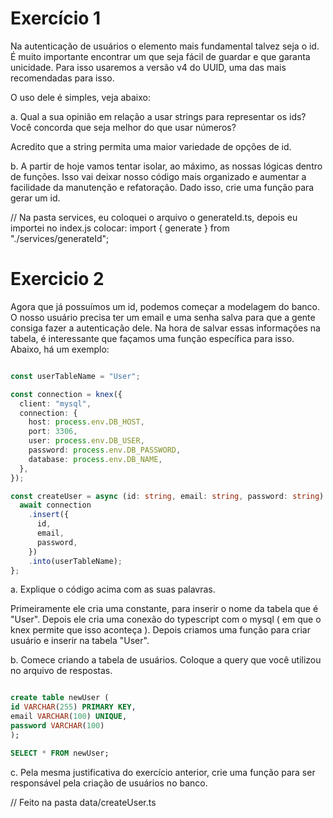 # Exercício 1

Na autenticação de usuários o elemento mais fundamental talvez seja o id. É muito importante encontrar um que seja fácil de guardar e que garanta unicidade. Para isso usaremos a versão v4 do UUID, uma das mais recomendadas para isso. 

O uso dele é simples, veja abaixo:


a. Qual a sua opinião em relação a usar strings para representar os ids? Você concorda que seja melhor do que usar números?

Acredito que a string permita uma maior variedade de opções de id.


b. A partir de hoje vamos tentar isolar, ao máximo, as nossas lógicas dentro de funções. Isso vai deixar nosso código mais organizado e aumentar a facilidade da manutenção e refatoração. Dado isso, crie uma função para gerar um id. 

// Na pasta services, eu coloquei o arquivo o generateId.ts, depois eu importei no index.js colocar: import { generate } from "./services/generateId";

# Exercicio 2

Agora que já possuímos um id, podemos começar a modelagem do banco. O nosso usuário precisa ter um email e uma senha salva para que a gente consiga fazer a autenticação dele. 
Na hora de salvar essas informações na tabela, é interessante que façamos uma função específica para isso. Abaixo, há um exemplo:

``` typescript

const userTableName = "User";

const connection = knex({
  client: "mysql",
  connection: {
    host: process.env.DB_HOST,
    port: 3306,
    user: process.env.DB_USER,
    password: process.env.DB_PASSWORD,
    database: process.env.DB_NAME,
  },
});

const createUser = async (id: string, email: string, password: string) => {
  await connection
    .insert({
      id,
      email,
      password,
    })
    .into(userTableName);
};

```

a. Explique o código acima com as suas palavras.

Primeiramente ele cria uma constante, para inserir o nome da tabela que é "User". Depois ele cria uma conexão do typescript com o mysql ( em que o knex permite que isso aconteça ). Depois criamos uma função para criar usuário e inserir na tabela "User".


b. Comece criando a tabela de usuários. Coloque a query que você utilizou no arquivo de respostas.

``` sql

create table newUser (
id VARCHAR(255) PRIMARY KEY,
email VARCHAR(100) UNIQUE,
password VARCHAR(100)
);

SELECT * FROM newUser;

```

c. Pela mesma justificativa do exercício anterior, crie uma função para ser responsável pela criação de usuários no banco.

// Feito na pasta data/createUser.ts
